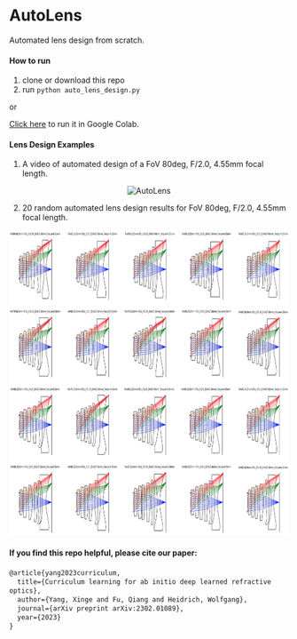 # AutoLens

Automated lens design from scratch.

#### How to run

1. clone or download this repo
2. run ```python auto_lens_design.py```

or

[Click here](https://colab.research.google.com/github/singer-yang/AutoLens/blob/main/auto_lens_design.ipynb) to run it in Google Colab.

#### Lens Design Examples

1. A video of automated design of a FoV 80deg, F/2.0, 4.55mm focal length.

<div style="text-align:center;">
    <img src="imgs/lens_design.gif" alt="AutoLens" style="width:450px; height:400px;"/>
</div>

2. 20 random automated lens design results for FoV 80deg, F/2.0, 4.55mm focal length.

<div style="text-align:center;">
    <img src="imgs/lens_design.png" alt="AutoLens" style="width:800px; height:550px;"/>
</div>

#### If you find this repo helpful, please cite our paper:

```
@article{yang2023curriculum,
  title={Curriculum learning for ab initio deep learned refractive optics},
  author={Yang, Xinge and Fu, Qiang and Heidrich, Wolfgang},
  journal={arXiv preprint arXiv:2302.01089},
  year={2023}
}
```
